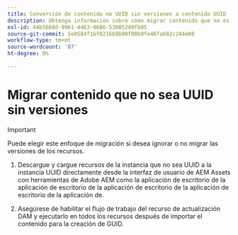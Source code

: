 ```yaml
---
title: Conversión de contenido no UUID sin versiones a contenido UUID
description: Obtenga información sobre cómo migrar contenido que no es UUID sin versiones.
exl-id: 44b5660d-9961-4463-9686-53085249fb05
source-git-commit: 5e0584f1bf0216b8b00f00b9fe46fa682c244e08
workflow-type: tm+mt
source-wordcount: '87'
ht-degree: 0%

---
```


# Migrar contenido que no sea UUID sin versiones

>[!IMPORTANT]
>
> Puede elegir este enfoque de migración si desea ignorar o no migrar las versiones de los recursos.


1. Descargue y cargue recursos de la instancia que no sea UUID a la instancia UUID directamente desde la interfaz de usuario de AEM Assets con herramientas de Adobe AEM como la aplicación de escritorio de la aplicación de escritorio de la aplicación de escritorio de la aplicación de escritorio de la aplicación de.

1. Asegúrese de habilitar el flujo de trabajo del recurso de actualización DAM y ejecutarlo en todos los recursos después de importar el contenido para la creación de GUID.
